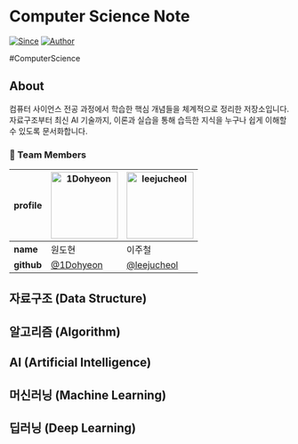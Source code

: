 # Computer Science Note


[![Since](https://img.shields.io/badge/since-2025-brightgreen.svg)]()  [![Author](https://img.shields.io/badge/author-1Dohyeon-orange.svg)]()

#ComputerScience

## About

컴퓨터 사이언스 전공 과정에서 학습한 핵심 개념들을 체계적으로 정리한 저장소입니다. 자료구조부터 최신 AI 기술까지, 이론과 실습을 통해 습득한 지식을 누구나 쉽게 이해할 수 있도록 문서화합니다.

### 👥 Team Members

| **profile** | <a href="https://github.com/1Dohyeon"><img src="https://github.com/1Dohyeon.png" width="120px;" alt="1Dohyeon"/></a> | <a href="https://github.com/leejucheol"><img src="https://github.com/leejucheol.png" width="120px;" alt="leejucheol"/></a> |
| ----------- | -------------------------------------------------------------------------------------------------------------------- | -------------------------------------------------------------------------------------------------------------------------- |
| **name**    | 원도현                                                                                                                  | 이주철                                                                                                                        |
| **github**  | [@1Dohyeon](https://github.com/1Dohyeon)                                                                             | [@leejucheol](https://github.com/leejucheol)                                                                               |

## 자료구조 (Data Structure)

## 알고리즘 (Algorithm)

## AI (Artificial Intelligence)

## 머신러닝 (Machine Learning)

## 딥러닝 (Deep Learning)
